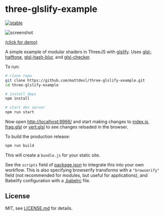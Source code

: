 # three-glslify-example

[![stable](http://badges.github.io/stability-badges/dist/stable.svg)](http://github.com/badges/stability-badges)

![screenshot](http://i.imgur.com/mu8kbLG.jpg)

[(click for demo)](http://mattdesl.github.io/three-glslify-example/)

A simple example of modular shaders in ThreeJS with [glslify](https://github.com/stackgl/glslify). Uses [glsl-halftone](https://github.com/stackgl/glsl-halftone), [glsl-hash-blur](https://github.com/stackgl/glsl-hash-blur), and [glsl-checker](https://github.com/mattdesl/glsl-checker).

To run:

```sh
# clone repo
git clone https://github.com/mattdesl/three-glslify-example.git
cd three-glslify-example

# install deps
npm install

# start dev server
npm run start
```

Now open [http://localhost:9966/](http://localhost:9966/) and start making changes to [index.js](index.js), [frag.glsl](frag.glsl) or [vert.glsl](vert.glsl) to see changes reloaded in the browser.

To build the production release:

```sh
npm run build
```

This will create a `bundle.js` for your static site.

See the `scripts` field of [package.json](package.json) to integrate this into your own workflow. This is also specifying browserify transforms with a `"browserify"` field (not recommended for modules, but useful for applications), and Babelify configuration with a [.babelrc](./.babelrc) file.

## License

MIT, see [LICENSE.md](http://github.com/mattdesl/three-glslify-example/blob/master/LICENSE.md) for details.
